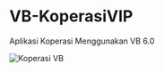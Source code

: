 # VB-KoperasiVIP
Aplikasi Koperasi Menggunakan VB 6.0

![Koperasi VB](https://github.com/novri3h/php-e-kasir/assets/25641359/d8fa1539-0343-49fc-8170-8d733b60bc64)
